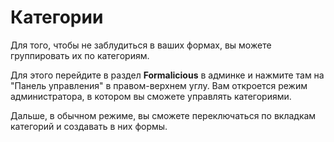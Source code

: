 # Категории

Для того, чтобы не заблудиться в ваших формах, вы можете группировать их по категориям.

Для этого перейдите в раздел **Formalicious** в админке и нажмите там на "Панель управления" в правом-верхнем углу.
Вам откроется режим администратора, в котором вы сможете управлять категориями.

Дальше, в обычном режиме, вы сможете переключаться по вкладкам категорий и создавать в них формы.
